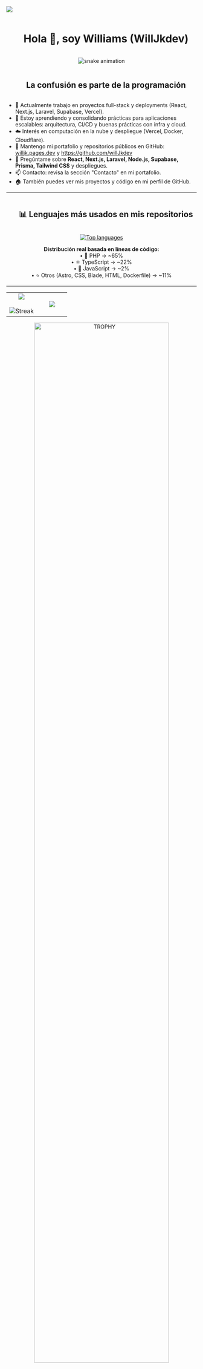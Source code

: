<!--horizontal divider(gradiant)-->
<img src="https://user-images.githubusercontent.com/73097560/115834477-dbab4500-a447-11eb-908a-139a6edaec5c.gif">

<!--h1 without bottom border-->
<div id="user-content-toc">
  <ul align="center">
    <summary><h1 style="display: inline-block">Hola 👋, soy Williams (WillJkdev)</h1></summary>
  </ul>
</div>

<!--- snake -->
<div align="center">
  <img src="https://raw.githubusercontent.com/willJkdev/willJkdev/output/snake.svg" alt="snake animation" />
</div>


<!--h2 without bottom border-->
<div id="user-content-toc">
  <ul align="center">
    <summary><h2 style="display: inline-block">La confusión es parte de la programación</h2></summary>
  </ul>
</div>

<!--Intro start-->
- 🔭 Actualmente trabajo en proyectos full-stack y deployments (React, Next.js, Laravel, Supabase, Vercel).
- 🌱 Estoy aprendiendo y consolidando prácticas para aplicaciones escalables: arquitectura, CI/CD y buenas prácticas con infra y cloud.
- ☁️ Interés en computación en la nube y despliegue (Vercel, Docker, Cloudflare).
- 📝 Mantengo mi portafolio y repositorios públicos en GitHub: [willjk.pages.dev](https://willjk.pages.dev/) y https://github.com/willJkdev
- 💬 Pregúntame sobre **React, Next.js, Laravel, Node.js, Supabase, Prisma, Tailwind CSS** y despliegues.
- 📫 Contacto: revisa la sección "Contacto" en mi portafolio.
- 🏠 También puedes ver mis proyectos y código en mi perfil de GitHub.
<!--Intro end-->

---

<!-- Lenguajes más usados -->
<div id="user-content-toc">
  <ul align="center">
    <summary><h2 style="display: inline-block">📊 Lenguajes más usados en mis repositorios</h2></summary>
  </ul>
</div>

<p align="center">
  <a href="https://github.com/anuraghazra/github-readme-stats">
    <img src="https://github-readme-stats.vercel.app/api/top-langs/?username=willJkdev&layout=compact&theme=radical&langs_count=8" alt="Top languages" />
  </a>
</p>

<p align="center">
  <b>Distribución real basada en líneas de código:</b><br>
  • 🐘 PHP → ~65%<br>
  • ⚛️ TypeScript → ~22%<br>
  • 💛 JavaScript → ~2%<br>
  • ⭐ Otros (Astro, CSS, Blade, HTML, Dockerfile) → ~11%
</p>

---

<!--- stats & Trophy (start) -->
<p align="center">
  <!--- stats (start) -->
<table align="center">
<tr border="none">
<td width="50%" align="center">
  
  <img align="center" src="https://github-readme-stats.vercel.app/api?username=willJkdev&theme=dark&show_icons=true&count_private=true" />
  <br></br>
  <img title="🔥 Get streak stats for your profile at git.io/streak-stats" alt="Streak" src="https://github-readme-streak-stats.herokuapp.com/?user=willJkdev&theme=dark&hide_border=false" /> 
</td>

<td width="50%" align="center">

  <img align="center" src="https://github-readme-stats.anuraghazra1.vercel.app/api/top-langs/?username=willJkdev&theme=dark&hide_border=false&no-bg=true&no-frame=true&langs_count=10"/>
  
  </td>
</tr>
</table>
<!--- stats (end) -->

<!--- trophy (start) -->
<div align=center>
  <a href="https://github.com/ryo-ma/github-profile-trophy" title="Go to Source">
      <img align="center" width=84% src="https://github-profile-trophy.vercel.app/?username=willJkdev&theme=radical&row=1&column=7&margin-h=15&margin-w=5&no-bg=true" alt="TROPHY" />
    </a>
</div>
<!--- trophy (start) -->

</p>        
<!--- stats (end) -->

---

<!--h1 without bottom border-->
<div id="user-content-toc">
  <ul align="center">
    <summary><h2 style="display: inline-block">Tecnologías que conozco 👨🏻‍💻</h2></summary>
  </ul>
</div>

<p align="center">
  <a href="https://skillicons.dev">
    <img src="https://skillicons.dev/icons?i=html,css,js,ts,react,nextjs,astro,tailwind,bootstrap,nodejs,express,laravel,php,java,python,supabase,prisma,graphql,mongodb,mysql,postgres,docker,vercel,github,postman,stripe,mercadopago,cloudinary&perline=14" />
  </a>
</p>

---

<!-- Proyectos destacados -->
<div id="user-content-toc">
  <ul align="center">
    <summary><h2 style="display: inline-block">🚀 Proyectos destacados</h2></summary>
  </ul>
</div>

- **ToDo-App** — App de tareas (JavaScript).  
- **API-REST_Movies** — API REST para gestión de películas (JavaScript / Node).  
- **Blog-Articles** — Sitio con Astro (sitio estático / blog).  
- **laravel-crud-api** — API CRUD en Laravel (PHP).  
- **laravel-simple-reddit-clone** — Clon simple tipo Reddit (TypeScript / Laravel).  
- **laravel-crud-products-bootstrap** — CRUD de productos con Bootstrap (PHP).

---

<!-- Conéctate conmigo -->
<div id="user-content-toc">
  <ul align="center">
    <summary><h2 style="display: inline-block">Conéctate conmigo 🤝</h2></summary>
  </ul>
</div>

<p align="center">
  <a href="https://www.linkedin.com/in/williamsjpm/" target="blank"><img align="center" src="https://user-images.githubusercontent.com/88904952/234979284-68c11d7f-1acc-4f0c-ac78-044e1037d7b0.png" alt="portfolio" height="50" width="50" /></a>
  <a href="https://github.com/willJkdev" target="blank"><img align="center" src="https://user-images.githubusercontent.com/88904952/234980676-61bfb021-ecc8-48f7-88e6-34c1b06c4a58.png" alt="github" height="50" width="50" /></a>
</p>



<!--horizontal divider(gradiant)-->
<img src="https://user-images.githubusercontent.com/73097560/115834477-dbab4500-a447-11eb-908a-139a6edaec5c.gif">

----------------------------------------------------------------------  

